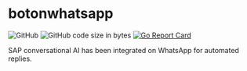 # botonwhatsapp

![GitHub](https://img.shields.io/github/license/Piyushhbhutoria/botonwhatsapp)
![GitHub code size in bytes](https://img.shields.io/github/languages/code-size/Piyushhbhutoria/botonwhatsapp)
[![Go Report Card](https://goreportcard.com/badge/github.com/Piyushhbhutoria/botonwhatsapp)](https://goreportcard.com/report/github.com/Piyushhbhutoria/botonwhatsapp)

SAP conversational AI has been integrated on WhatsApp for automated replies.
